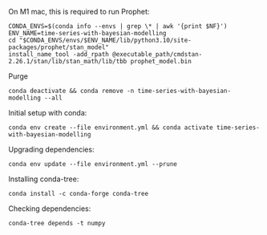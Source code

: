On M1 mac, this is required to run Prophet: 

    
    CONDA_ENVS=$(conda info --envs | grep \* | awk '{print $NF}')
    ENV_NAME=time-series-with-bayesian-modelling
    cd "$CONDA_ENVS/envs/$ENV_NAME/lib/python3.10/site-packages/prophet/stan_model"
    install_name_tool -add_rpath @executable_path/cmdstan-2.26.1/stan/lib/stan_math/lib/tbb prophet_model.bin

Purge

    conda deactivate && conda remove -n time-series-with-bayesian-modelling --all

Initial setup with conda:

    conda env create --file environment.yml && conda activate time-series-with-bayesian-modelling

Upgrading dependencies:

    conda env update --file environment.yml --prune

Installing conda-tree:

    conda install -c conda-forge conda-tree

Checking dependencies:

    conda-tree depends -t numpy